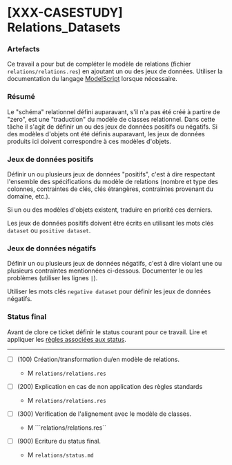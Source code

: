 [XXX-CASESTUDY] Relations_Datasets
===========================================================

### Artefacts 
Ce travail a pour but de compléter le modèle de relations
(fichier ``relations/relations.res``) en ajoutant un ou des 
jeux de données. Utiliser la documentation du langage [ModelScript](https://modelscript.readthedocs.io/en/latest/languages/relations/index.html) 
lorsque nécessaire.

### Résumé

Le "schéma" relationnel défini auparavant, s'il n'a pas été créé
à partire de "zero", est une "traduction" du modèle de classes relationnel.
Dans cette tâche il s'agit de définir un ou des jeux de données positifs 
ou négatifs. Si des modèles d'objets ont été définis auparavant, les jeux 
de données produits ici doivent correspondre à ces modèles d'objets.

### Jeux de données positifs

Définir un ou plusieurs jeux de données "positifs", c'est à dire 
respectant l'ensemble des spécifications du modèle de relations
(nombre et type des colonnes, contraintes de clés, clés étrangères,
contraintes provenant du domaine, etc.).

Si un ou des modèles d'objets existent, traduire en priorité ces
derniers.

Les jeux de données positifs doivent être écrits en utilisant les
mots clés ``dataset`` ou ``positive dataset``.

### Jeux de données négatifs

Définir un ou plusieurs jeux de données négatifs, c'est à dire
violant une ou plusieurs contraintes mentionnées ci-dessous.
Documenter le ou les problèmes (utiliser les lignes ``|``).

Utiliser les mots clés ``negative dataset`` pour définir les
jeux de données négatifs.

### Status final

Avant de clore ce ticket définir le status courant pour ce travail.
Lire et appliquer les [règles associées aux status](https://modelscript.readthedocs.io/en/latest/methods/status.html#rules).

________

- [ ] (100) Création/transformation du/en modèle de relations.
    - M ``relations/relations.res``
- [ ] (200) Explication en cas de non application des règles standards
    - M ``relations/relations.res``
    
- [ ] (300) Verification de l'alignement avec le modèle de classes.
    - M ```relations/relations.res``
- [ ] (900) Ecriture du status final.
    - M ``relations/status.md``
